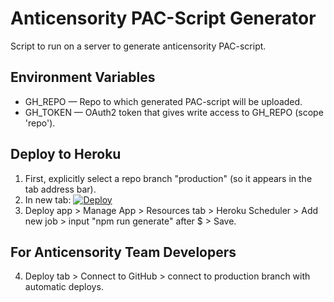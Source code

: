 # Anticensority PAC-Script Generator

Script to run on a server to generate anticensority PAC-script.

## Environment Variables

* GH_REPO — Repo to which generated PAC-script will be uploaded.
* GH_TOKEN — OAuth2 token that gives write access to GH_REPO (scope 'repo').

## Deploy to Heroku

1. First, explicitly select a repo branch "production" (so it appears in the tab address bar).
2. In new tab: [![Deploy](https://www.herokucdn.com/deploy/button.svg)](https://heroku.com/deploy)
3. Deploy app > Manage App > Resources tab > Heroku Scheduler > Add new job > input "npm run generate" after $ > Save.

## For Anticensority Team Developers

4. Deploy tab > Connect to GitHub > connect to production branch with automatic deploys.

